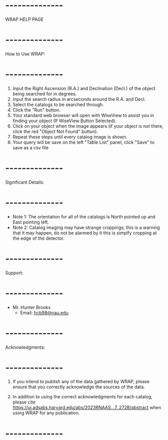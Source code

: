 
# -------------- #
  WRAP HELP PAGE
# -------------- #



How to Use WRAP:
# -------------- #
1. Input the Right Ascension (R.A.) and 
    Declination (Decl.) of the object being 
      searched for in degrees.
2. Input the search radius in arcseconds 
    around the R.A. and Decl.
4. Select the catalogs to be searched through.
5. Click the "Run" button.
6. Your standard web browser will open with 
    WiseView to assist you in finding your 
      object (If WiseView Button Selected).
7. Click on your object when the image appears 
      (if your object is not there, 
        click the red "Object Not Found" button).
8. Repeat these steps until every catalog image is shown.
9. Your query will be save on the left 
    "Table List" panel, click "Save" 
      to save as a csv file
# -------------- #



Significant Details:
# -------------- #
- Note 1: The orientation for all of the catalogs 
            is North pointed up and East pointing left.
- Note 2: Catalog imaging may have strange croppings; 
            this is a warning that it may happen, 
              do not be alarmed by it this is simplfy 
                cropping at the edge of the detector.
# -------------- #



Support:
# -------------- #
- Mr. Hunter Brooks
  - Email: hcb98@nau.edu
# -------------- #



Acknowledgments:
# -------------- #
1. If you intend to publish any of the data 
    gathered by WRAP, please ensure that 
      you correctly acknowledge the sources 
        of the data. 

2. In addition to using the correct acknowledgments 
    for each catalog, please cite 
      https://ui.adsabs.harvard.edu/abs/2023RNAAS...7..272B/abstract 
        when using WRAP for any publication.
# -------------- #
